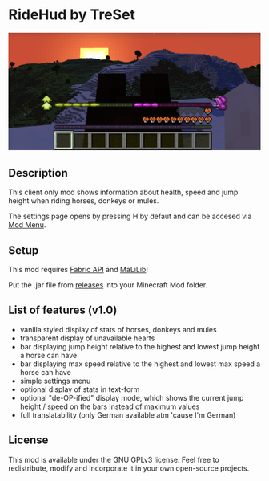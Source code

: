 # RideHud by TreSet

![Display of defaukt HUD settings](https://github.com/Tre5et/ridehud/blob/1.18/banner.png)

## Description

This client only mod shows information about health, speed and jump height when riding horses, donkeys or mules.

The settings page opens by pressing H by defaut and can be accesed via [Mod Menu](https://www.curseforge.com/minecraft/mc-mods/modmenu).

## Setup

This mod requires [Fabric API](https://www.curseforge.com/minecraft/mc-mods/fabric-api) and [MaLiLib](https://www.curseforge.com/minecraft/mc-mods/malilib)!

Put the .jar file from [releases](https://github.com/Tre5et/ridehud/releases) into your Minecraft Mod folder.

## List of features (v1.0)

- vanilla styled display of stats of horses, donkeys and mules
- transparent display of unavailable hearts
- bar displaying jump height relative to the highest and lowest jump height a horse can have
- bar displaying max speed relative to the highest and lowest max speed a horse can have
- simple settings menu
- optional display of stats in text-form
- optional "de-OP-ified" display mode, which shows the current jump height / speed on the bars instead of maximum values
- full translatability (only German available atm 'cause I'm German)

## License

This mod is available under the GNU GPLv3 license. Feel free to redistribute, modify and incorporate it in your own open-source projects.

